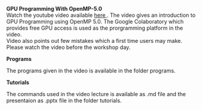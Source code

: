**GPU Programming With OpenMP-5.0**<br/>
Watch the  youtube video available <a href="https://youtu.be/p1ChaYDkIn0"> here </a>. The video gives an introduction to GPU Programming using OpenMP 5.0. 
The Google Colaboratory which provides free GPU access is used as the prorgramming platform in the video. 
<br/> Video also points out few  mistakes which a first time users may make. Please watch the video before the workshop day.

**Programs**<br>

 The programs given in the video is available in the folder programs. 
 
 **Tutorials**<br>

The commands used in the video lecture is available as .md file  and the presentaion as .pptx file in the  folder tutorials.
  
